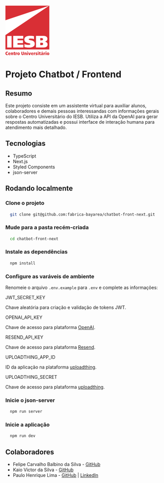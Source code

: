 ![Centro Universitário IESB](public/logoIesb.png)

# Projeto Chatbot / Frontend

## Resumo

Este projeto consiste em um assistente virtual para auxiliar alunos, colaboradores e demais pessoas interessandas com informações gerais sobre o Centro Universitário do IESB. Utiliza a API da OpenAI para gerar respostas automatizadas e possui interface de interação humana para atendimento mais detalhado.

## Tecnologias

- TypeScript
- Next.js
- Styled Components
- json-server

## Rodando localmente

### Clone o projeto

```bash
  git clone git@github.com:fabrica-bayarea/chatbot-front-next.git
```

### Mude para a pasta recém-criada

```bash
  cd chatbot-front-next
```

### Instale as dependências

```bash
  npm install
```

### Configure as varáveis de ambiente

Renomeie o arquivo `.env.example` para `.env` e complete as informações:

JWT_SECRET_KEY

Chave aleatória para criação e validação de tokens JWT.

OPENAI_API_KEY

Chave de acesso para plataforma [OpenAI](https://platform.openai.com/).

RESEND_API_KEY

Chave de acesso para plataforma [Resend](https://resend.com/).

UPLOADTHING_APP_ID

ID da aplicação na plataforma [uploadthing](https://uploadthing.com/).

UPLOADTHING_SECRET

Chave de acesso para plataforma [uploadthing](https://uploadthing.com/).

### Inicie o json-server

```bash
  npm run server
```

### Inicie a aplicação

```bash
  npm run dev
```

## Colaboradores

- Felipe Carvalho Balbino da Silva - [GitHub](https://github.com/lipestile)
- Kaio Victor da Silva - [GitHub](https://github.com/kaiosilva17)
- Paulo Henrique Lima - [GitHub](https://github.com/limapaulobsb) | [LinkedIn](https://www.linkedin.com/in/limapaulobsb/)
